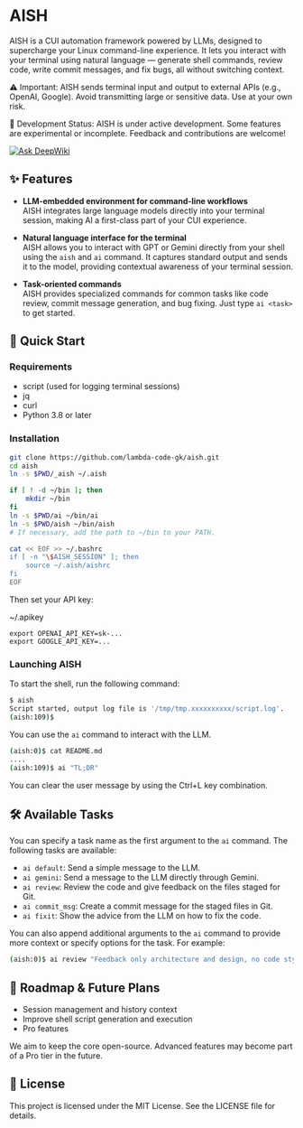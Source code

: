 # AISH

AISH is a CUI automation framework powered by LLMs, designed to supercharge your Linux command-line experience.
It lets you interact with your terminal using natural language — generate shell commands, review code, write commit messages, and fix bugs, all without switching context.

⚠️ Important: AISH sends terminal input and output to external APIs (e.g., OpenAI, Google). Avoid transmitting large or sensitive data. Use at your own risk.

🚧 Development Status: AISH is under active development. Some features are experimental or incomplete. Feedback and contributions are welcome!

[![Ask DeepWiki](https://deepwiki.com/badge.svg)](https://deepwiki.com/lambda-code-gk/aish)

## ✨ Features

* **LLM-embedded environment for command-line workflows**<br>
  AISH integrates large language models directly into your terminal session, making AI a first-class part of your CUI experience.

* **Natural language interface for the terminal**<br>
  AISH allows you to interact with GPT or Gemini directly from your shell using the `aish` and `ai` command. It captures standard output and sends it to the model, providing contextual awareness of your terminal session.

* **Task-oriented commands**<br>
  AISH provides specialized commands for common tasks like code review, commit message generation, and bug fixing. Just type `ai <task>` to get started.


## 🚀 Quick Start

### Requirements

- script (used for logging terminal sessions)
- jq
- curl
- Python 3.8 or later

### Installation

```bash
git clone https://github.com/lambda-code-gk/aish.git
cd aish
ln -s $PWD/_aish ~/.aish

if [ ! -d ~/bin ]; then
    mkdir ~/bin
fi
ln -s $PWD/ai ~/bin/ai
ln -s $PWD/aish ~/bin/aish
# If necessary, add the path to ~/bin to your PATH.

cat << EOF >> ~/.bashrc
if [ -n "\$AISH_SESSION" ]; then
    source ~/.aish/aishrc
fi
EOF
```

Then set your API key:

~/.apikey
```
export OPENAI_API_KEY=sk-...
export GOOGLE_API_KEY=...
```

### Launching AISH

To start the shell, run the following command:
```bash
$ aish
Script started, output log file is '/tmp/tmp.xxxxxxxxxx/script.log'.
(aish:109)$ 
```

You can use the `ai` command to interact with the LLM.
```bash
(aish:0)$ cat README.md
....
(aish:109)$ ai "TL;DR"
```

You can clear the user message by using the Ctrl+L key combination.

## 🛠 Available Tasks

You can specify a task name as the first argument to the `ai` command. The following tasks are available:

- `ai default`:     Send a simple message to the LLM.
- `ai gemini`:      Send a message to the LLM directly through Gemini.
- `ai review`:      Review the code and give feedback on the files staged for Git.
- `ai commit_msg`:  Create a commit message for the staged files in Git.
- `ai fixit`:       Show the advice from the LLM on how to fix the code.


You can also append additional arguments to the `ai` command to provide more context or specify options for the task. For example:
```bash
(aish:0)$ ai review "Feedback only architecture and design, no code style"
```


## 🧭 Roadmap & Future Plans

* Session management and history context
* Improve shell script generation and execution
* Pro features

We aim to keep the core open-source. Advanced features may become part of a Pro tier in the future.

## 📄 License
This project is licensed under the MIT License. See the LICENSE file for details.


